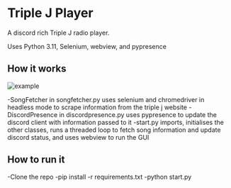 # Triple J Player

A discord rich Triple J radio player.

Uses Python 3.11, Selenium, webview, and pypresence

## How it works
![example](https://user-images.githubusercontent.com/22523084/218603388-8c67ef48-34ea-44c1-81b8-66a2b5244f07.png)

-SongFetcher in songfetcher.py uses selenium and chromedriver in headless mode to scrape information from the triple j website
-DiscordPresence in discordpresence.py uses pypresence to update the discord client with information passed to it
-start.py imports, initialises the other classes, runs a threaded loop to fetch song information and update discord status, and uses webview to run the GUI

## How to run it
-Clone the repo
-pip install -r requirements.txt
-python start.py
